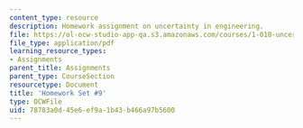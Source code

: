 ```yaml
---
content_type: resource
description: Homework assignment on uncertainty in engineering.
file: https://ol-ocw-studio-app-qa.s3.amazonaws.com/courses/1-010-uncertainty-in-engineering-fall-2008/78783a0d45e6ef9a1b43b466a97b5600_homework_09.pdf
file_type: application/pdf
learning_resource_types:
- Assignments
parent_title: Assignments
parent_type: CourseSection
resourcetype: Document
title: 'Homework Set #9'
type: OCWFile
uid: 78783a0d-45e6-ef9a-1b43-b466a97b5600
---
```

